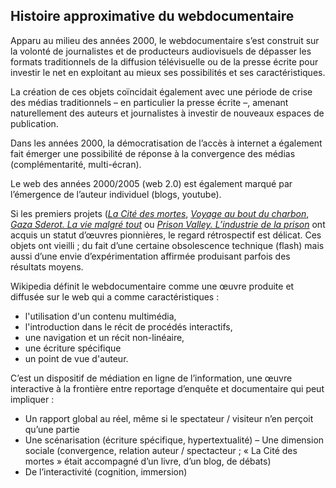 ## Histoire approximative du webdocumentaire

Apparu au milieu des années 2000, le webdocumentaire s’est construit sur la volonté de journalistes et de producteurs audiovisuels de dépasser les formats traditionnels de la diffusion télévisuelle ou de la presse écrite pour investir le net en exploitant au mieux ses possibilités et ses caractéristiques. 

La création de ces objets coïncidait également avec une période de crise des médias traditionnels – en particulier la presse écrite –, amenant naturellement des auteurs et journalistes à investir de nouveaux espaces de publication.

Dans les années 2000, la démocratisation de l’accès à internet a également fait émerger une possibilité de réponse à la convergence des médias (complémentarité, multi-écran).  

Le web des années 2000/2005 (web 2.0) est également marqué par l’émergence de l’auteur individuel (blogs, youtube).

Si les premiers projets (*[La Cité des mortes](http://www.lacitedesmortes.net)*, *[Voyage au bout du charbon](https://www.lemonde.fr/asie-pacifique/visuel/2008/11/17/voyage-au-bout-du-charbon_1118477_3216.html)*, *[Gaza Sderot. La vie malgré tout](http://gaza-sderot.arte.tv/)* ou *[Prison Valley. L’industrie de la prison](http://prisonvalley.arte.tv/)* ont acquis un statut d’œuvres pionnières, le regard rétrospectif est délicat. Ces objets ont vieilli ; du fait d’une certaine obsolescence technique (flash) mais aussi d’une envie d’expérimentation affirmée produisant parfois des résultats moyens.

Wikipedia définit le webdocumentaire comme une œuvre produite et diffusée sur le web qui a comme caractéristiques :
- l'utilisation d'un contenu multimédia,
- l'introduction dans le récit de procédés interactifs,
- une navigation et un récit non-linéaire,
- une écriture spécifique
- un point de vue d'auteur.

C’est un dispositif de médiation en ligne de l’information, une œuvre interactive à la frontière entre reportage d’enquête et documentaire qui peut impliquer :

- Un rapport global au réel, même si le spectateur / visiteur n’en perçoit qu’une partie
- Une scénarisation (écriture spécifique, hypertextualité)
– Une dimension sociale (convergence, relation auteur / spectacteur ; « La Cité des mortes » était accompagné d’un livre, d’un blog, de débats)
- De l’interactivité (cognition, immersion)